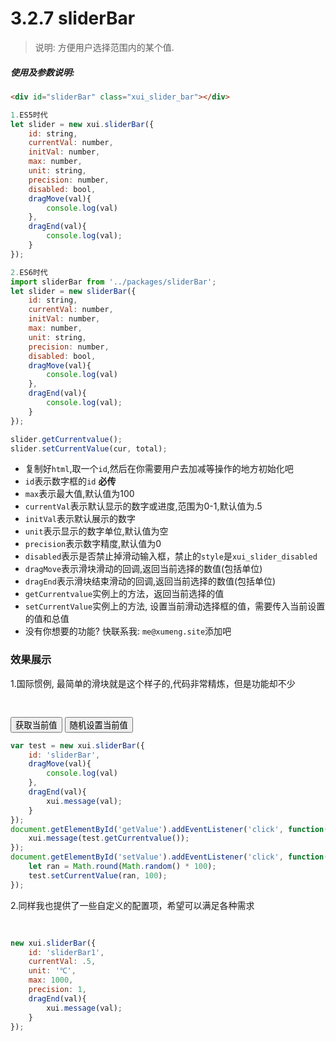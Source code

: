 <link rel="stylesheet" type="text/css" href="../assets/xui.css">
<script type="text/javascript" src="../assets/xui.js"></script>

# 3.2.7 sliderBar

>说明: 方便用户选择范围内的某个值.

##### 使用及参数说明:
```html
<div id="sliderBar" class="xui_slider_bar"></div>
```
```js
1.ES5时代
let slider = new xui.sliderBar({
    id: string,
    currentVal: number,
    initVal: number,
    max: number,
    unit: string,
    precision: number,
    disabled: bool,
    dragMove(val){
        console.log(val)
    },
    dragEnd(val){
        console.log(val);
    }
});

2.ES6时代
import sliderBar from '../packages/sliderBar';
let slider = new sliderBar({
    id: string,
    currentVal: number,
    initVal: number,
    max: number,
    unit: string,
    precision: number,
    disabled: bool,
    dragMove(val){
        console.log(val)
    },
    dragEnd(val){
        console.log(val);
    }
});

slider.getCurrentvalue();
slider.setCurrentValue(cur, total);
```
* 复制好`html`,取一个`id`,然后在你需要用户去加减等操作的地方初始化吧
* `id`表示数字框的`id` **必传**
* `max`表示最大值,默认值为100
* `currentVal`表示默认显示的数字或进度,范围为0-1,默认值为.5
* `initVal`表示默认展示的数字
* `unit`表示显示的数字单位,默认值为空
* `precision`表示数字精度,默认值为0
* `disabled`表示是否禁止掉滑动输入框，禁止的`style`是`xui_slider_disabled`
* `dragMove`表示滑块滑动的回调,返回当前选择的数值(包括单位)
* `dragEnd`表示滑块结束滑动的回调,返回当前选择的数值(包括单位)
* `getCurrentvalue`实例上的方法，返回当前选择的值
* `setCurrentValue`实例上的方法, 设置当前滑动选择框的值，需要传入当前设置的值和总值
* 没有你想要的功能? 快联系我: `me@xumeng.site`添加吧

### 效果展示

1.国际惯例, 最简单的滑块就是这个样子的,代码非常精炼，但是功能却不少
<div>
    <div id="sliderBar" class="xui_slider_bar"></div>
    <button class="xui_btn xui_btn_default" id="getValue">获取当前值</button>
    <button class="xui_btn xui_btn_default" id="setValue">随机设置当前值</button>
</div>

<style type="text/css">
    #sliderBar{
        margin: 20px 0; 
        width: 200px;
        height: 4px;
    }
</style>

<script type="text/javascript">
var test = new xui.sliderBar({
    id: 'sliderBar',
    dragMove(val){
        console.log(val)
    },
    dragEnd(val){
        xui.message(val);
    }
});
document.getElementById('getValue').addEventListener('click', function(){
    xui.message(test.getCurrentvalue());
});
document.getElementById('setValue').addEventListener('click', function(){
    let ran = Math.round(Math.random() * 100);
    test.setCurrentValue(ran, 100);
});
</script>

```js
var test = new xui.sliderBar({
    id: 'sliderBar',
    dragMove(val){
        console.log(val)
    },
    dragEnd(val){
        xui.message(val);
    }
});
document.getElementById('getValue').addEventListener('click', function(){
    xui.message(test.getCurrentvalue());
});
document.getElementById('setValue').addEventListener('click', function(){
    let ran = Math.round(Math.random() * 100);
    test.setCurrentValue(ran, 100);
});
```

2.同样我也提供了一些自定义的配置项，希望可以满足各种需求
<div id="sliderBar1" class="xui_slider_bar"></div>

<style type="text/css">
    #sliderBar1{
        margin: 20px 0; 
        width: 200px;
        height: 4px;
    }
</style>

<script type="text/javascript">
new xui.sliderBar({
    id: 'sliderBar1',
    currentVal: .3,
    unit: '℃',
    max: 1000,
    precision: 1,
    dragEnd(val){
        xui.message(val);
    }
});
</script>

```js
new xui.sliderBar({
    id: 'sliderBar1',
    currentVal: .5,
    unit: '℃',
    max: 1000,
    precision: 1,
    dragEnd(val){
        xui.message(val);
    }
});
```